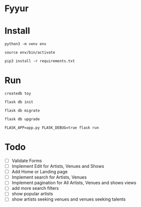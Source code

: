 # Fyyur

# Install

```
python3 -m venv env
```

```
source env/bin/activate
```

```
pip3 install -r requirements.txt
```

# Run

`createdb toy`

`flask db init`

`flask db migrate`

`flask db upgrade`

`FLASK_APP=app.py FLASK_DEBUG=true flask run`


# Todo

- [ ] Validate Forms
- [ ] Implement Edit for Artists, Venues and Shows
- [ ] Add Home or Landing page
- [ ] Implement search for Artists, Venues
- [ ] Implement pagination for All Artists, Venues and shows views
- [ ] add more search filters
- [ ] show popular artists
- [ ] show artists seeking venues and venues seeking talents
